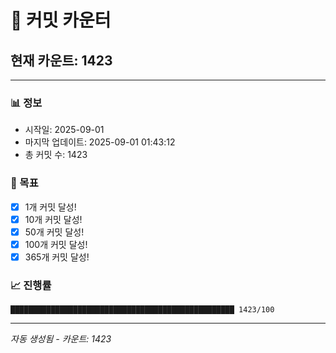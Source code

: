# 🔢 커밋 카운터

## 현재 카운트: 1423

---

### 📊 정보
- 시작일: 2025-09-01
- 마지막 업데이트: 2025-09-01 01:43:12
- 총 커밋 수: 1423

### 🎯 목표
- [x] 1개 커밋 달성!
- [x] 10개 커밋 달성!
- [x] 50개 커밋 달성!
- [x] 100개 커밋 달성!
- [x] 365개 커밋 달성!

### 📈 진행률
```
██████████████████████████████████████████████████ 1423/100
```

---
*자동 생성됨 - 카운트: 1423*
